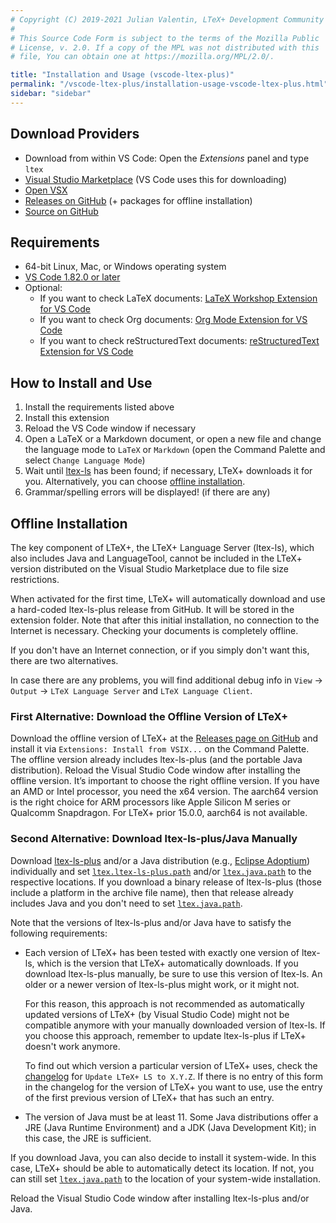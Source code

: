 ```yaml
---
# Copyright (C) 2019-2021 Julian Valentin, LTeX+ Development Community
#
# This Source Code Form is subject to the terms of the Mozilla Public
# License, v. 2.0. If a copy of the MPL was not distributed with this
# file, You can obtain one at https://mozilla.org/MPL/2.0/.

title: "Installation and Usage (vscode-ltex-plus)"
permalink: "/vscode-ltex-plus/installation-usage-vscode-ltex-plus.html"
sidebar: "sidebar"
---
```


## Download Providers

- Download from within VS Code: Open the *Extensions* panel and type `ltex`
- [Visual Studio Marketplace](https://marketplace.visualstudio.com/items?itemName=ltex-plus.vscode-ltex-plus) (VS Code uses this for downloading)
- [Open VSX](https://open-vsx.org/extension/valentjn/vscode-ltex-plus)
- [Releases on GitHub](https://github.com/ltex-plus/vscode-ltex-plus/releases) (+ packages for offline installation)
- [Source on GitHub](https://github.com/ltex-plus/vscode-ltex-plus)

## Requirements

- 64-bit Linux, Mac, or Windows operating system
- [VS Code 1.82.0 or later](https://code.visualstudio.com/)
- Optional:
  - If you want to check LaTeX documents: [LaTeX Workshop Extension for VS Code](https://marketplace.visualstudio.com/items?itemName=James-Yu.latex-workshop)
  - If you want to check Org documents: [Org Mode Extension for VS Code](https://marketplace.visualstudio.com/items?itemName=tootone.org-mode)
  - If you want to check reStructuredText documents: [reStructuredText Extension for VS Code](https://marketplace.visualstudio.com/items?itemName=lextudio.restructuredtext)

## How to Install and Use

1. Install the requirements listed above
2. Install this extension
3. Reload the VS Code window if necessary
4. Open a LaTeX or a Markdown document, or open a new file and change the language mode to `LaTeX` or `Markdown` (open the Command Palette and select `Change Language Mode`)
5. Wait until [ltex-ls](../faq.html#whats-the-difference-between-vscode-ltex-plus-ltex-ls-plus-and-languagetool) has been found; if necessary, LTeX+ downloads it for you. Alternatively, you can choose [offline installation](#offline-installation).
6. Grammar/spelling errors will be displayed! (if there are any)

## Offline Installation

The key component of LTeX+, the LTeX+ Language Server (ltex-ls), which also includes Java and LanguageTool, cannot be included in the LTeX+ version distributed on the Visual Studio Marketplace due to file size restrictions.

When activated for the first time, LTeX+ will automatically download and use a hard-coded ltex-ls-plus release from GitHub. It will be stored in the extension folder. Note that after this initial installation, no connection to the Internet is necessary. Checking your documents is completely offline.

If you don't have an Internet connection, or if you simply don't want this, there are two alternatives.

In case there are any problems, you will find additional debug info in `View` → `Output` → `LTeX Language Server` and `LTeX Language Client`.

### First Alternative: Download the Offline Version of LTeX+

Download the offline version of LTeX+ at the [Releases page on GitHub](https://github.com/ltex-plus/vscode-ltex-plus/releases) and install it via `Extensions: Install from VSIX...` on the Command Palette. The offline version already includes ltex-ls-plus (and the portable Java distribution). Reload the Visual Studio Code window after installing the offline version.
It’s important to choose the right offline version. If you have an AMD or Intel processor, you need the x64 version. The aarch64 version is the right choice for ARM processors like Apple Silicon M series or Qualcomm Snapdragon.
For LTeX+ prior 15.0.0, aarch64 is not available.

### Second Alternative: Download ltex-ls-plus/Java Manually

Download [ltex-ls-plus](https://github.com/ltex-plus/ltex-ls-plus/releases) and/or a Java distribution (e.g., [Eclipse Adoptium](https://adoptium.net/)) individually and set [`ltex.ltex-ls-plus.path`](../settings.html#ltexltex-lspath) and/or [`ltex.java.path`](../settings.html#ltexjavapath) to the respective locations. If you download a binary release of ltex-ls-plus (those include a platform in the archive file name), then that release already includes Java and you don't need to set [`ltex.java.path`](../settings.html#ltexjavapath).

Note that the versions of ltex-ls-plus and/or Java have to satisfy the following requirements:

- Each version of LTeX+ has been tested with exactly one version of ltex-ls, which is the version that LTeX+ automatically downloads. If you download ltex-ls-plus manually, be sure to use this version of ltex-ls. An older or a newer version of ltex-ls-plus might work, or it might not.

  For this reason, this approach is not recommended as automatically updated versions of LTeX+ (by Visual Studio Code) might not be compatible anymore with your manually downloaded version of ltex-ls. If you choose this approach, remember to update ltex-ls-plus if LTeX+ doesn't work anymore.

  To find out which version a particular version of LTeX+ uses, check the [changelog](changelog.html) for `Update LTeX+ LS to X.Y.Z`. If there is no entry of this form in the changelog for the version of LTeX+ you want to use, use the entry of the first previous version of LTeX+ that has such an entry.
- The version of Java must be at least 11. Some Java distributions offer a JRE (Java Runtime Environment) and a JDK (Java Development Kit); in this case, the JRE is sufficient.

If you download Java, you can also decide to install it system-wide. In this case, LTeX+ should be able to automatically detect its location. If not, you can still set [`ltex.java.path`](../settings.html#ltexjavapath) to the location of your system-wide installation.

Reload the Visual Studio Code window after installing ltex-ls-plus and/or Java.
